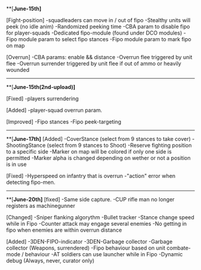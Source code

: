 **[**June-15th]**

[Fight-position]
-squadleaders can move in / out of fipo
-Stealthy units will peek (no idle anim)
-Randomized peeking time
-CBA param to disable fipo for player-squads
-Dedicated fipo-module (found under DCO modules)
-Fipo module param to select fipo stances
-Fipo module param to mark fipo on map

[Overrun]
-CBA params: enable && distance
-Overrun flee triggered by unit flee
-Overrun surrender triggered by unit flee if out of ammo or heavily wounded

----------------------------------------------------------------------------------

**[**June-15th(2nd-upload)]**

[Fixed]
-players surrendering

[Added]
-player-squad overrun param.

[Improved]
-Fipo stances
-Fipo peek-targeting

----------------------------------------------------------------------------------

**[**June-17th]**
[Added]
-CoverStance (select from 9 stances to take cover)
-ShootingStance (select from 9 stances to Shoot)
-Reserve fighting position to a specific side
-Marker on map will be colored if only one side is permitted
-Marker alpha is changed depending on wether or not a position is in use

[Fixed]
-Hyperspeed on infantry that is overrun
-"action" error when detecting fipo-men.

----------------------------------------------------------------------------------

**[**June-20th]**
[fixed]
-Same side capture.
-CUP rifle man no longer registers as machinegunner

[Changed]
-Sniper flanking algorythm
-Bullet tracker
-Stance change speed while in Fipo
-Counter attack may engage several enemies
-No getting in fipo when enemies are within overrun distance

[Added]
-3DEN-FIPO-indicator
-3DEN-Garbage collector
-Garbage collector (Weapons, surrendered)
-Fipo behaviour based on unit combate-mode / behaviour
-AT soldiers can use launcher while in Fipo
-Dynamic debug (Always, never, curator only)